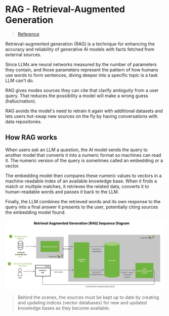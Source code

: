 
# RAG - Retrieval-Augmented Generation

> [Reference](https://blogs.nvidia.com/blog/what-is-retrieval-augmented-generation/)

Retrieval-augmented generation (RAG) is a technique for enhancing the accuracy and reliability of generative AI models with facts fetched from external sources. 

Since LLMs are neural networks measured by the number of parameters they contain, and those parameters represent the pattern of how humans use words to form sentences, diving deeper into a specific topic is a task LLM can't do.

RAG gives modes sources they can cite that clarify ambiguity from a user query. That reduces the possibility a model will make a wrong guess (hallucination).

RAG avoids the model's need to retrain it again with additional datasets and lets users hot-swap new sources on the fly by having conversations with data repositories.

## How RAG works

When users ask an LLM a question, the AI model sends the query to another model that converts it into a numeric format so machines can read it. The numeric version of the query is sometimes called an embedding or a vector.

The embedding model then compares these numeric values to vectors in a machine-readable index of an available knowledge base. When it finds a match or multiple matches, it retrieves the related data, converts it to human-readable words and passes it back to the LLM.

Finally, the LLM combines the retrieved words and its own response to the query into a final answer it presents to the user, potentially citing sources the embedding model found.

![NVIDIA RAG](../images/NVIDIA-RAG.jpg "NVIDIA-RAG.jpg")

> Behind the scenes, the sources must be kept up to date by creating and updating indices (vector databases) for new and updated knowledge bases as they become available.
